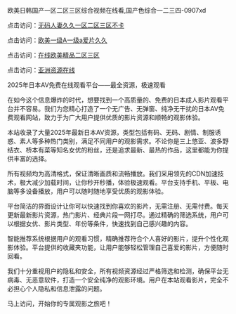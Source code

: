 欧美日韩国产一区二区三区综合视频在线看,国产色综合一二三四-0907xd

点击访问：<a href="https://heiliaozj3tjd.pages.dev/">无码人妻久久一区二区三区不卡</a>

点击访问：<a href="https://heiliaowzu4ur.pages.dev/">欧美一级A一级a爱片久久</a>

点击访问：<a href="https://heiliaoxwd5i8.pages.dev/">在线欧美精品二区三区</a>

点击访问：<a href="https://heiliaoxqkkct.pages.dev/">亚洲资源在线</a>

2025年日本AV免费在线观看平台——最全资源，极速观看

在如今这个信息爆炸的时代，想要找到一个高质量的、免费的日本成人影片观看平台并不容易。我们为您精心打造了一个无广告、无弹窗、纯净无干扰的日本AV免费观看网站，致力于为广大用户提供优质的影片资源和顺畅的观影体验。

本站收录了大量2025年最新日本AV资源，类型包括有码、无码、剧情、制服诱惑、素人等多种热门类别，满足不同用户的观影需求。不论你是三上悠亚、波多野结衣、桥本有菜等知名女优的粉丝，还是追求最新、最热的作品，这里都能为你提供丰富的选择。

所有视频均为高清格式，保证清晰画质和流畅播放。我们采用领先的CDN加速技术，极大减少加载时间，让你秒开秒播，体验极速观看。平台支持手机、平板、电脑等多设备播放，用户可以随时随地享受优质的观影体验。

平台简洁的界面设计让你可以快速找到你喜欢的影片，无需注册、无需付费。每天更新最新影片资源，热门影片、经典片段一网打尽。通过精确的筛选系统，用户可以根据女优、影片类型、年份等条件，快速找到自己感兴趣的内容。

智能推荐系统根据用户的观看习惯，精确推荐符合个人喜好的影片，提升个性化观影体验。平台提供的收藏夹功能，让用户能够轻松管理自己喜爱的影片，方便随时回看。

我们十分重视用户的隐私和安全，所有视频资源经过严格筛选和检测，确保平台无病毒、无恶意软件，打造一个安全纯净的观影环境。用户在本站观看影片，完全不必担心个人隐私和信息泄露的问题。

马上访问，开始你的专属观影之旅吧！

<span style="display:none;">[Canonical link]( https://github.com/xda854/96311 ）</span>
